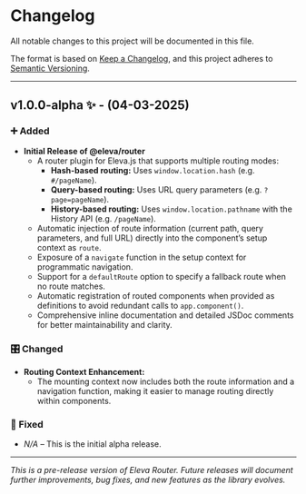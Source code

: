 # Changelog

All notable changes to this project will be documented in this file.

The format is based on [Keep a Changelog](https://keepachangelog.com/en/1.0.0/), and this project adheres to [Semantic Versioning](https://semver.org/spec/v2.0.0.html).

---

## v1.0.0-alpha ✨ - (04-03-2025)

### ➕ Added

- **Initial Release of @eleva/router**
  - A router plugin for Eleva.js that supports multiple routing modes:
    - **Hash-based routing:** Uses `window.location.hash` (e.g. `#/pageName`).
    - **Query-based routing:** Uses URL query parameters (e.g. `?page=pageName`).
    - **History-based routing:** Uses `window.location.pathname` with the History API (e.g. `/pageName`).
  - Automatic injection of route information (current path, query parameters, and full URL) directly into the component’s setup context as `route`.
  - Exposure of a `navigate` function in the setup context for programmatic navigation.
  - Support for a `defaultRoute` option to specify a fallback route when no route matches.
  - Automatic registration of routed components when provided as definitions to avoid redundant calls to `app.component()`.
  - Comprehensive inline documentation and detailed JSDoc comments for better maintainability and clarity.

### 🎛️ Changed

- **Routing Context Enhancement:**
  - The mounting context now includes both the route information and a navigation function, making it easier to manage routing directly within components.

### 🔧 Fixed

- _N/A_ – This is the initial alpha release.

---

_This is a pre-release version of Eleva Router. Future releases will document further improvements, bug fixes, and new features as the library evolves._
